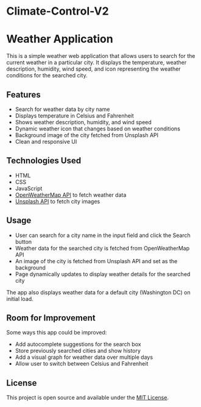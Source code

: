 # Climate-Control-V2

# Weather Application

This is a simple weather web application that allows users to search for the current weather in a particular city. It displays the temperature, weather description, humidity, wind speed, and icon representing the weather conditions for the searched city.

## Features

- Search for weather data by city name
- Displays temperature in Celsius and Fahrenheit
- Shows weather description, humidity, and wind speed
- Dynamic weather icon that changes based on weather conditions 
- Background image of the city fetched from Unsplash API
- Clean and responsive UI

## Technologies Used

- HTML
- CSS
- JavaScript
- [OpenWeatherMap API](https://openweathermap.org/api) to fetch weather data
- [Unsplash API](https://unsplash.com/developers) to fetch city images

## Usage

- User can search for a city name in the input field and click the Search button 
- Weather data for the searched city is fetched from OpenWeatherMap API
- An image of the city is fetched from Unsplash API and set as the background
- Page dynamically updates to display weather details for the searched city

The app also displays weather data for a default city (Washington DC) on initial load.

## Room for Improvement

Some ways this app could be improved:

- Add autocomplete suggestions for the search box
- Store previously searched cities and show history
- Add a visual graph for weather data over multiple days
- Allow user to switch between Celsius and Fahrenheit

## License

This project is open source and available under the [MIT License](LICENSE).
